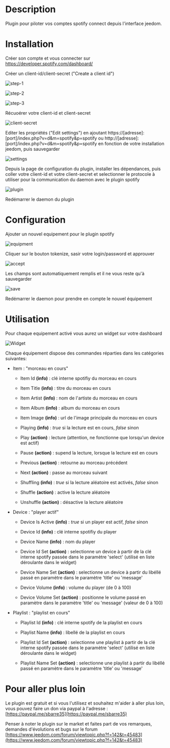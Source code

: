 Description
===

Plugin pour piloter vos comptes spotify connect depuis l'interface jeedom.

Installation
===

Créer son compte et vous connecter sur https://developer.spotify.com/dashboard/
 
Créer un client-id/client-secret ("Create a client id")

![step-1](https://barre35.github.io/jeedom-plugin-spotify/assets/images/step-1.png)

![step-2](https://barre35.github.io/jeedom-plugin-spotify/assets/images/step-2.png)

![step-3](https://barre35.github.io/jeedom-plugin-spotify/assets/images/step-3.png)

Récuoérer votre client-id et client-secret

![client-secret](https://barre35.github.io/jeedom-plugin-spotify/assets/images/client-secret.png)

Editer les propriétés ("Edit settings") en ajoutant https://[adresse]:[port]/index.php?v=d&m=spotify&p=spotify ou http://[adresse]:[port]/index.php?v=d&m=spotify&p=spotify en fonction de votre installation jeedom, puis sauvegarder

![settings](https://barre35.github.io/jeedom-plugin-spotify/assets/images/settings.png)

Depuis la page de configuration du plugin, installer les dépendances, puis coller votre client-id et votre client-secret et selectionner le protocole à utiliser pour la communication du daemon avec le plugin spotify

![plugin](https://barre35.github.io/jeedom-plugin-spotify/assets/images/plugin.png)

Redémarrer le daemon du plugin

Configuration
===

Ajouter un nouvel equipement pour le plugin spotify

![equipment](https://barre35.github.io/jeedom-plugin-spotify/assets/images/equipment.png)

Cliquer sur le bouton tokenize, sasir votre login/password et approuver

![accept](https://barre35.github.io/jeedom-plugin-spotify/assets/images/accept.png) 

Les champs sont automatiquement remplis et il ne vous reste qu'à sauvegarder

![save](https://barre35.github.io/jeedom-plugin-spotify/assets/images/save.png)

Redémarrer le daemon pour prendre en compte le nouvel équipement

Utilisation
===

Pour chaque equipement activé vous aurez un widget sur votre dashboard
 
![Widget](https://barre35.github.io/jeedom-plugin-spotify/assets/images/widget.png)

Chaque équipement dispose des commandes réparties dans les catégories suivantes:

- Item : "morceau en cours"

	- Item Id **(info)** : clé interne spotifiy du morceau en cours

	- Item Title **(info)** : titre du morceau en cours

	- Item Artist **(info)** : nom de l'artiste du morceau en cours

	- Item Album **(info)** : album du morceau en cours

	- Item Image **(info)** : url de l'image principale du morceau en cours

	- Playing **(info)** : *true* si la lecture est en cours, *false* sinon

	- Play **(action)** : lecture (attention, ne fonctionne que lorsqu'un device est actif)

	- Pause **(action)** : supend la lecture, lorsque la lecture est en cours
	
	- Previous **(action)** : retourne au morceau précédent

	- Next **(action)** : passe au morceau suivant

	- Shuffling **(info)** : *true* si la lecture aléatoire est activés, *false* sinon

	- Shuffle **(action)** : active la lecture aléatoire

	- Unshuffle **(action)** : désactive la lecture aléatoire

- Device : "player actif"

	- Device Is Active **(info)** : *true* si un player est actif, *false* sinon

	- Device Id **(info)** : clé interne spotifiy du player 

	- Device Name **(info)** : nom du player

	- Device Id Set **(action)** : selectionne un device à partir de la clé interne spotify passée dans le paramètre 'select' (utilisé en liste déroulante dans le widget)	 

	- Device Name Set **(action)** : selectionne un device à partir du libéllé passé en paramètre dans le paramètre 'title' ou 'message'

	- Device Volume	**(info)** : volume du player (de 0 à 100)

	- Device Volume Set **(action)** : positionne le volume passé en paramètre dans le paramètre 'title' ou 'message' (valeur de 0 à 100)

- Playlist : "playlist en cours"

	- Playlist Id **(info)** : clé interne spotify de la playlist en cours
	
	- Playlist Name	**(info)** : libellé de la playlist en cours

	- Playlist Id Set **(action)** : selectionne une playlist à partir de la clé interne spotify passée dans le paramètre 'select' (utilisé en liste déroulante dans le widget)	 
	 
	- Playlist Name Set	**(action)** : selectionne une playlist à partir du libéllé passé en paramètre dans le paramètre 'title' ou 'message'

Pour aller plus loin
===

Le plugin est gratuit et si vous l'utilisez et souhaitez m'aider à aller plus loin, vous pouvez faire un don via paypal à l'adresse : [https://paypal.me/sbarre35](https://paypal.me/sbarre35)

Penser à noter le plugin sur le market et faites part de vos remarques, demandes d'évolutions et bugs sur le forum [https://www.jeedom.com/forum/viewtopic.php?f=142&t=45483](https://www.jeedom.com/forum/viewtopic.php?f=142&t=45483)

